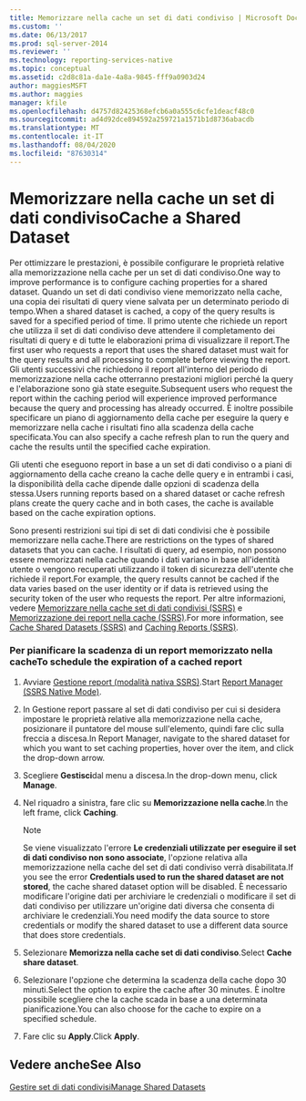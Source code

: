```yaml
---
title: Memorizzare nella cache un set di dati condiviso | Microsoft Docs
ms.custom: ''
ms.date: 06/13/2017
ms.prod: sql-server-2014
ms.reviewer: ''
ms.technology: reporting-services-native
ms.topic: conceptual
ms.assetid: c2d8c81a-da1e-4a8a-9845-fff9a0903d24
author: maggiesMSFT
ms.author: maggies
manager: kfile
ms.openlocfilehash: d4757d82425368efcb6a0a555c6cfe1deacf48c0
ms.sourcegitcommit: ad4d92dce894592a259721a1571b1d8736abacdb
ms.translationtype: MT
ms.contentlocale: it-IT
ms.lasthandoff: 08/04/2020
ms.locfileid: "87630314"
---
```

# <a name="cache-a-shared-dataset"></a><span data-ttu-id="eb128-102">Memorizzare nella cache un set di dati condiviso</span><span class="sxs-lookup"><span data-stu-id="eb128-102">Cache a Shared Dataset</span></span>
  <span data-ttu-id="eb128-103">Per ottimizzare le prestazioni, è possibile configurare le proprietà relative alla memorizzazione nella cache per un set di dati condiviso.</span><span class="sxs-lookup"><span data-stu-id="eb128-103">One way to improve performance is to configure caching properties for a shared dataset.</span></span> <span data-ttu-id="eb128-104">Quando un set di dati condiviso viene memorizzato nella cache, una copia dei risultati di query viene salvata per un determinato periodo di tempo.</span><span class="sxs-lookup"><span data-stu-id="eb128-104">When a shared dataset is cached, a copy of the query results is saved for a specified period of time.</span></span> <span data-ttu-id="eb128-105">Il primo utente che richiede un report che utilizza il set di dati condiviso deve attendere il completamento dei risultati di query e di tutte le elaborazioni prima di visualizzare il report.</span><span class="sxs-lookup"><span data-stu-id="eb128-105">The first user who requests a report that uses the shared dataset must wait for the query results and all processing to complete before viewing the report.</span></span> <span data-ttu-id="eb128-106">Gli utenti successivi che richiedono il report all'interno del periodo di memorizzazione nella cache otterranno prestazioni migliori perché la query e l'elaborazione sono già state eseguite.</span><span class="sxs-lookup"><span data-stu-id="eb128-106">Subsequent users who request the report within the caching period will experience improved performance because the query and processing has already occurred.</span></span> <span data-ttu-id="eb128-107">È inoltre possibile specificare un piano di aggiornamento della cache per eseguire la query e memorizzare nella cache i risultati fino alla scadenza della cache specificata.</span><span class="sxs-lookup"><span data-stu-id="eb128-107">You can also specify a cache refresh plan to run the query and cache the results until the specified cache expiration.</span></span>  
  
 <span data-ttu-id="eb128-108">Gli utenti che eseguono report in base a un set di dati condiviso o a piani di aggiornamento della cache creano la cache delle query e in entrambi i casi, la disponibilità della cache dipende dalle opzioni di scadenza della stessa.</span><span class="sxs-lookup"><span data-stu-id="eb128-108">Users running reports based on a shared dataset or cache refresh plans create the query cache and in both cases, the cache is available based on the cache expiration options.</span></span>  
  
 <span data-ttu-id="eb128-109">Sono presenti restrizioni sui tipi di set di dati condivisi che è possibile memorizzare nella cache.</span><span class="sxs-lookup"><span data-stu-id="eb128-109">There are restrictions on the types of shared datasets that you can cache.</span></span> <span data-ttu-id="eb128-110">I risultati di query, ad esempio, non possono essere memorizzati nella cache quando i dati variano in base all'identità utente o vengono recuperati utilizzando il token di sicurezza dell'utente che richiede il report.</span><span class="sxs-lookup"><span data-stu-id="eb128-110">For example, the query results cannot be cached if the data varies based on the user identity or if data is retrieved using the security token of the user who requests the report.</span></span> <span data-ttu-id="eb128-111">Per altre informazioni, vedere [Memorizzare nella cache set di dati condivisi &#40;SSRS&#41;](cache-shared-datasets-ssrs.md) e [Memorizzazione dei report nella cache &#40;SSRS&#41;](caching-reports-ssrs.md).</span><span class="sxs-lookup"><span data-stu-id="eb128-111">For more information, see [Cache Shared Datasets &#40;SSRS&#41;](cache-shared-datasets-ssrs.md) and [Caching Reports &#40;SSRS&#41;](caching-reports-ssrs.md).</span></span>  
  
### <a name="to-schedule-the-expiration-of-a-cached-report"></a><span data-ttu-id="eb128-112">Per pianificare la scadenza di un report memorizzato nella cache</span><span class="sxs-lookup"><span data-stu-id="eb128-112">To schedule the expiration of a cached report</span></span>  
  
1.  <span data-ttu-id="eb128-113">Avviare [Gestione report &#40;modalità nativa SSRS&#41;](../report-manager-ssrs-native-mode.md).</span><span class="sxs-lookup"><span data-stu-id="eb128-113">Start [Report Manager  &#40;SSRS Native Mode&#41;](../report-manager-ssrs-native-mode.md).</span></span>  
  
2.  <span data-ttu-id="eb128-114">In Gestione report passare al set di dati condiviso per cui si desidera impostare le proprietà relative alla memorizzazione nella cache, posizionare il puntatore del mouse sull'elemento, quindi fare clic sulla freccia a discesa.</span><span class="sxs-lookup"><span data-stu-id="eb128-114">In Report Manager, navigate to the shared dataset for which you want to set caching properties, hover over the item, and click the drop-down arrow.</span></span>  
  
3.  <span data-ttu-id="eb128-115">Scegliere **Gestisci**dal menu a discesa.</span><span class="sxs-lookup"><span data-stu-id="eb128-115">In the drop-down menu, click **Manage**.</span></span>  
  
4.  <span data-ttu-id="eb128-116">Nel riquadro a sinistra, fare clic su **Memorizzazione nella cache**.</span><span class="sxs-lookup"><span data-stu-id="eb128-116">In the left frame, click **Caching**.</span></span>  
  
    > [!NOTE]  
    >  <span data-ttu-id="eb128-117">Se viene visualizzato l'errore **Le credenziali utilizzate per eseguire il set di dati condiviso non sono associate**, l'opzione relativa alla memorizzazione nella cache del set di dati condiviso verrà disabilitata.</span><span class="sxs-lookup"><span data-stu-id="eb128-117">If you see the error **Credentials used to run the shared dataset are not stored**, the cache shared dataset option will be disabled.</span></span> <span data-ttu-id="eb128-118">È necessario modificare l'origine dati per archiviare le credenziali o modificare il set di dati condiviso per utilizzare un'origine dati diversa che consenta di archiviare le credenziali.</span><span class="sxs-lookup"><span data-stu-id="eb128-118">You need modify the data source to store credentials or modify the shared dataset to use a different data source that does store credentials.</span></span>  
  
5.  <span data-ttu-id="eb128-119">Selezionare **Memorizza nella cache set di dati condiviso**.</span><span class="sxs-lookup"><span data-stu-id="eb128-119">Select **Cache share dataset**.</span></span>  
  
6.  <span data-ttu-id="eb128-120">Selezionare l'opzione che determina la scadenza della cache dopo 30 minuti.</span><span class="sxs-lookup"><span data-stu-id="eb128-120">Select the option to expire the cache after 30 minutes.</span></span> <span data-ttu-id="eb128-121">È inoltre possibile scegliere che la cache scada in base a una determinata pianificazione.</span><span class="sxs-lookup"><span data-stu-id="eb128-121">You can also choose for the cache to expire on a specified schedule.</span></span>  
  
7.  <span data-ttu-id="eb128-122">Fare clic su **Apply**.</span><span class="sxs-lookup"><span data-stu-id="eb128-122">Click **Apply**.</span></span>  
  
## <a name="see-also"></a><span data-ttu-id="eb128-123">Vedere anche</span><span class="sxs-lookup"><span data-stu-id="eb128-123">See Also</span></span>  
 [<span data-ttu-id="eb128-124">Gestire set di dati condivisi</span><span class="sxs-lookup"><span data-stu-id="eb128-124">Manage Shared Datasets</span></span>](../report-data/manage-shared-datasets.md)  
  
  
